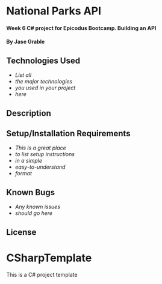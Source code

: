 # National Parks API

#### Week 6 C# project for Epicodus Bootcamp. Building an API

#### By Jase Grable

## Technologies Used

- _List all_
- _the major technologies_
- _you used in your project_
- _here_

## Description

## Setup/Installation Requirements

- _This is a great place_
- _to list setup instructions_
- _in a simple_
- _easy-to-understand_
- _format_

## Known Bugs

- _Any known issues_
- _should go here_

## License

# CSharpTemplate

This is a C# project template
